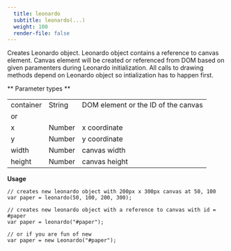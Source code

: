 ```yaml
---
  title: leonardo
  subtitle: leonardo(...)
  weight: 100
  render-file: false
---
```



Creates Leonardo object. Leonardo object contains a reference to canvas element.
Canvas element will be created or referenced from DOM based on given paramenters during Leonardo initialization.
All calls to drawing methods depend on Leonardo object so intialization has to happen first.

** Parameter types **

<table>
  <tr>
    <td>container</td>
    <td class="type string">String</td>
    <td>DOM element or the ID of the canvas</td>
  </tr>
  <tr><td colspan="3">or</td></tr>
  <tr>
    <td>x</td>
    <td class="type number">Number</td>
    <td>x coordinate</td>
  </tr>
  <tr>
    <td>y</td>
    <td class="type number">Number</td>
    <td>y coordinate</td>
  </tr>
  <tr>
    <td>width</td>
    <td class="type number">Number</td>
    <td>canvas width</td>
  </tr>
  <tr>
    <td>height</td>
    <td class="type number">Number</td>
    <td>canvas height</td>
  </tr>
</table>

**Usage**

    // creates new leonardo object with 200px x 300px canvas at 50, 100
    var paper = leonardo(50, 100, 200, 300);

    // creates new leonardo object with a reference to canvas with id = #paper
    var paper = leonardo("#paper");

    // or if you are fun of new
    var paper = new Leonardo("#paper");
